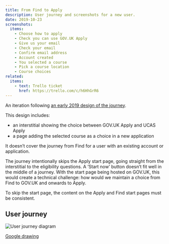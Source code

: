 ```yaml
---
title: From Find to Apply
description: User journey and screenshots for a new user.
date: 2019-10-23
screenshots:
  items:
    - Choose how to apply
    - Check you can use GOV.UK Apply
    - Give us your email
    - Check your email
    - Confirm email address
    - Account created
    - You selected a course
    - Pick a course location
    - Course choices
related:
  items:
    - text: Trello ticket
      href: https://trello.com/c/h6HhGrR6
---
```


An iteration following [an early 2019 design of the journey](/find-teacher-training/choose-how-to-apply-2).

This design includes:

* an interstitial showing the choice between GOV.UK Apply and UCAS Apply
* a page adding the selected course as a choice in a new application

It doesn’t cover the journey from Find for a user with an existing account or application.

The journey intentionally skips the Apply start page, going straight from the interstitial to the eligibility questions. A ‘Start now’ button doesn’t fit well in the middle of a journey. With the start page being hosted on GOV.UK, this would create a technical challenge: how would we maintain a choice from Find to GOV.UK and onwards to Apply.

To skip the start page, the content on the Apply and Find start pages must be consistent.

## User journey

![User journey diagram](/apply-for-teacher-training/find-to-apply/find-to-apply-journey.svg)

[Google drawing](https://docs.google.com/drawings/d/1d30V3qtVYQNL_gWIMuGjgjm2doWMIDyIyYWchIKnPe8)
